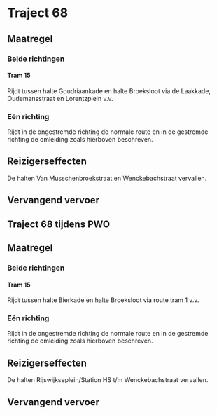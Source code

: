 # Traject 68
## Maatregel
### Beide richtingen

#### Tram 15
Rijdt tussen halte Goudriaankade en halte Broeksloot via de Laakkade, Oudemansstraat en Lorentzplein v.v.

### Eén richting
Rijdt in de ongestremde richting de normale route en in de gestremde richting de omleiding zoals hierboven beschreven.

## Reizigerseffecten
De halten Van Musschenbroekstraat en Wenckebachstraat vervallen.

## Vervangend vervoer

## Traject 68 tijdens PWO
## Maatregel
### Beide richtingen

#### Tram 15
Rijdt tussen halte Bierkade en halte Broeksloot via route tram 1 v.v.

### Eén richting
Rijdt in de ongestremde richting de normale route en in de gestremde richting de omleiding zoals hierboven beschreven.

## Reizigerseffecten
De halten Rijswijkseplein/Station HS t/m Wenckebachstraat vervallen.

## Vervangend vervoer
